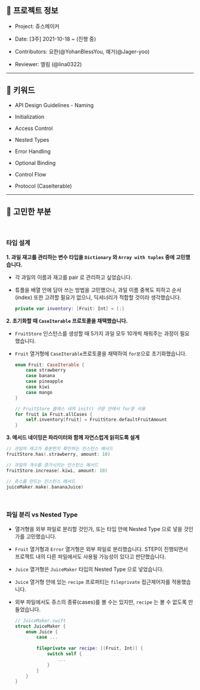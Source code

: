 ## 📝 프로젝트 정보

- Project: 쥬스메이커

- Date: [3주] 2021-10-18 ~ (진행 중)

- Contributors: 요한(@YohanBlessYou, 예거(@Jager-yoo)

- Reviewer: 엘림 (@lina0322)

---


## 🔑 키워드

- API Design Guidelines - Naming

- Initialization
- Access Control
- Nested Types
- Error Handling
- Optional Binding
- Control Flow
- Protocol (CaseIterable)

---


## 🤔 고민한 부분
<br>

### 타입 설계

**1. 과일 재고를 관리하는 변수 타입을 `Dictionary` 와 `Array with tuples` 중에 고민했습니다.**
- 각 과일의 이름과 재고를 pair 로 관리하고 싶었습니다.

- 튜플을 배열 안에 담아 쓰는 방법을 고민했으나, 과일 이름 중복도 피하고 순서(index) 또한 고려할 필요가 없으니, 딕셔너리가 적합할 것이라 생각했습니다.

    ```swift
    private var inventory: [Fruit: Int] = [:]
    ```
    


**2. 초기화할 때 `CaseIterable` 프로토콜을 채택했습니다.**

- `FruitStore` 인스턴스를 생성할 때 5가지 과일 모두 10개씩 채워주는 과정이 필요했습니다.

- `Fruit` 열거형에 `CaseIterable`프로토콜을 채택하여 `for문`으로 초기화했습니다.

    ```swift
    enum Fruit: CaseIterable {
        case strawberry
        case banana
        case pineapple
        case kiwi
        case mango
    }

    // FruitStore 클래스 내의 init() 구문 안에서 for문 사용
    for fruit in Fruit.allCases {
        self.inventory[fruit] = FruitStore.defaultFruitAmount
    }
    ```
  


**3. 메서드 네이밍은 파라미터와 함께 자연스럽게 읽히도록 설계**

```swift
// 과일의 재고가 충분한지 확인하는 인스턴스 메서드
fruitStore.has(.strawberry, amount: 10)

// 과일의 개수를 증가시키는 인스턴스 메서드
fruitStore.increase(.kiwi, amount: 10)

// 쥬스를 만드는 인스턴스 메서드
juiceMaker.make(.bananaJuice)
```

<br>

### 파일 분리 vs Nested Type


- 열거형을 외부 파일로 분리할 것인가, 또는 타입 안에 Nested Type 으로 넣을 것인가를 고민했습니다.

- `Fruit` 열거형과 `Error` 열거형은 외부 파일로 분리했습니다. STEP이 진행되면서 프로젝트 내의 다른 파일에서도 사용될 가능성이 있다고 판단했습니다.

- `Juice` 열거형은 `JuiceMaker` 타입의 Nested Type 으로 넣었습니다.

- `Juice` 열거형 안에 있는 `recipe` 프로퍼티는 `fileprivate` 접근제어자를 적용했습니다.

- 외부 파일에서도 쥬스의 종류(cases)를 볼 수는 있지만, `recipe` 는 볼 수 없도록 만들었습니다.

    ```swift
    // JuiceMaker.swift
    struct JuiceMaker {
        enum Juice {
            case ...
            
            fileprivate var recipe: [(Fruit, Int)] {
                switch self {
                    ...
                }
            }
        }
    }
    ```